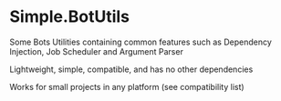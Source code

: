 # Simple.BotUtils

Some Bots Utilities containing common features such as Dependency Injection, Job Scheduler and Argument Parser

Lightweight, simple, compatible, and has no other dependencies

Works for small projects in any platform (see compatibility list)
